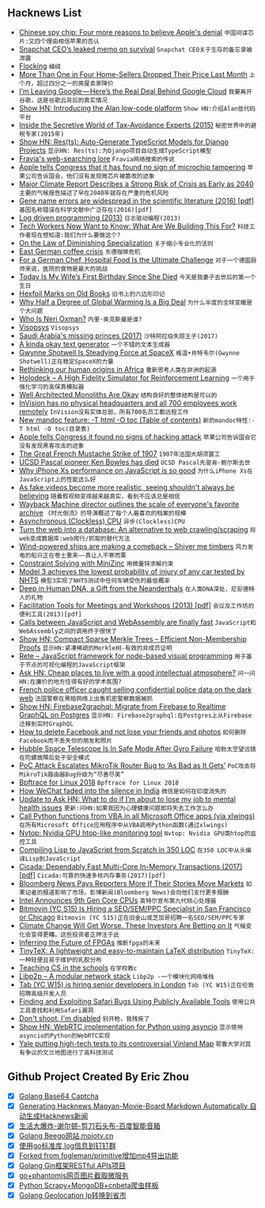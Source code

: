 ## Hacknews List


- [Chinese spy chip: Four more reasons to believe Apple&#39;s denial](https://9to5mac.com/2018/10/08/chinese-spy-chip-2/)  `中国间谍芯片:又四个理由相信苹果的否认`
- [Snapchat CEO’s leaked memo on survival](https://techcrunch.com/2018/10/04/chat-not-snap/)  `Snapchat CEO关于生存的备忘录被泄露`
- [Flocking](https://www.blog.drewcutchins.com/blog/2018-8-16-flocking)  `植绒`
- [More Than One in Four Home-Sellers Dropped Their Price Last Month](https://www.redfin.com/blog/2018/09/more-than-one-in-four-home-sellers-dropped-their-price-last-month.html)  `上个月，超过四分之一的房屋卖家降价`
- [I’m Leaving Google — Here’s the Real Deal Behind Google Cloud](https://medium.com/@amirh1/im-leaving-google-and-here-s-the-real-deal-behind-google-cloud-1b86513be01b)  `我要离开谷歌，这是谷歌云背后的真实情况`
- [Show HN: Introducing the Alan low-code platform](https://alan-platform.com/pages/tuts/introducing.html)  `Show HN:介绍Alan低代码平台`
- [Inside the Secretive World of Tax-Avoidance Experts (2015)](https://www.theatlantic.com/business/archive/2015/10/elite-wealth-management/410842/?single_page=true)  `秘密世界中的避税专家(2015年)`
- [Show HN: Res(ts): Auto-Generate TypeScript Models for Django Projects](https://github.com/peter-woyzbun/rests)  `显示HN: Res(ts):为Django项目自动生成TypeScript模型`
- [Fravia&#39;s web-searching lore](http://search.lores.eu/basic.htm)  `Fravia网络搜索的传说`
- [Apple tells Congress that it has found no sign of microchip tampering](https://www.theverge.com/2018/10/7/17948924/apple-cybersecurity-microchip-george-stathakopoulos-denial-congress)  `苹果公司告诉国会，他们没有发现微芯片被篡改的迹象`
- [Major Climate Report Describes a Strong Risk of Crisis as Early as 2040](https://www.nytimes.com/2018/10/07/climate/ipcc-climate-report-2040.html)  `主要的气候报告描述了早在2040年就存在严重的危机风险`
- [Gene name errors are widespread in the scientific literature (2016) [pdf]](https://genomebiology.biomedcentral.com/track/pdf/10.1186/s13059-016-1044-7)  `基因名称错误在科学文献中广泛存在(2016)[pdf]`
- [Log driven programming (2013)](http://antirez.com/news/51)  `日志驱动编程(2013)`
- [Tech Workers Now Want to Know: What Are We Building This For?](https://www.nytimes.com/2018/10/07/technology/tech-workers-ask-censorship-surveillance.html)  `科技工作者现在想知道:我们为什么要做这个?`
- [On the Law of Diminishing Specialization](http://calnewport.com/blog/2018/10/03/on-the-law-of-diminishing-specialization/)  `关于缩小专业化的法则`
- [East German coffee crisis](https://en.wikipedia.org/wiki/East_German_coffee_crisis)  `东德咖啡危机`
- [For a German Chef, Hospital Food Is the Ultimate Challenge](https://www.nytimes.com/2018/10/05/world/europe/germany-chef-hospital-food.html)  `对于一个德国厨师来说，医院的食物是最大的挑战`
- [Today Is My Wife’s First Birthday Since She Died](https://medium.com/@webwright/today-is-my-wifes-first-birthday-since-she-died-7369944c43ec)  `今天是我妻子去世后的第一个生日`
- [Hexfoil Marks on Old Books](https://collation.folger.edu/2018/10/hexed/)  `旧书上的六边形印记`
- [Why Half a Degree of Global Warming Is a Big Deal](https://www.nytimes.com/interactive/2018/10/07/climate/ipcc-report-half-degree.html)  `为什么半度的全球变暖是个大问题`
- [Who Is Neri Oxman?](https://www.nytimes.com/2018/10/06/style/neri-oxman-mit.html)  `内里·奥克斯曼是谁?`
- [Visopsys](https://visopsys.org/)  `Visopsys`
- [Saudi Arabia&#39;s missing princes (2017)](https://www.bbc.com/news/magazine-40926963)  `沙特阿拉伯失踪王子(2017)`
- [A kinda okay text generator](https://blog.ftql.pw/posts/random-text/)  `一个不错的文本生成器`
- [Gwynne Shotwell Is Steadying Force at SpaceX](https://www.wsj.com/articles/elon-musks-right-hand-woman-is-steadying-force-at-spacex-1538233204)  `格温•肖特韦尔(Gwynne Shotwell)正在稳定SpaceX的力量`
- [Rethinking our human origins in Africa](http://www.nhm.ac.uk/discover/news/2018/july/the-way-we-think-about-the-first-modern-humans-in-africa.html)  `重新思考人类在非洲的起源`
- [Holodeck – A High Fidelity Simulator for Reinforcement Learning](https://pcc.cs.byu.edu/2018/10/04/introducing-holodeck/)  `一个用于强化学习的高保真模拟器`
- [Well Architected Monoliths Are Okay](https://robertnorthard.com/devops-days-well-architected-monoliths-are-okay/)  `结构良好的整体结构是可以的`
- [InVision has no physical headquarters and all 700 employees work remotely](https://www.businessinsider.com/invision-startup-all-employees-work-remotely-2018-9)  `InVision没有实体总部，所有700名员工都远程工作`
- [New mandoc feature: -T html -O toc (Table of contents)](https://undeadly.org/cgi?action=article;sid=20181002175838)  `新的mandoc特性:-T html -O toc(目录表)`
- [Apple tells Congress it found no signs of hacking attack](https://www.reuters.com/article/us-china-cyber-apple/apple-tells-congress-it-found-no-signs-of-hacking-attack-idUSKCN1MH0YQ)  `苹果公司告诉国会它没有发现黑客攻击的迹象`
- [The Great French Mustache Strike of 1907](https://www.atlasobscura.com/articles/french-mustache-strike)  `1907年法国大胡须罢工`
- [UCSD Pascal pioneer Ken Bowles has died](http://www.sandiegouniontribune.com/news/science/sd-me-kenbowles-obit-20180909-story.html)  `UCSD Pascal先驱肯·鲍尔斯去世`
- [Why iPhone Xs performance on JavaScript is so good](https://twitter.com/codinghorror/status/1049082262854094848?s=21)  `为什么iPhone Xs在JavaScript上的性能这么好`
- [As fake videos become more realistic, seeing shouldn&#39;t always be believing](http://www.latimes.com/business/technology/la-fi-tn-fake-videos-20180219-story.html)  `随着假视频变得越来越真实，看到不应该总是相信`
- [Wayback Machine director outlines the scale of everyone&#39;s favorite archive](https://arstechnica.com/gaming/2018/10/the-internets-keepers-some-call-us-hoarders-i-like-to-say-were-archivists/)  `《时光倒流》的导演概述了每个人最喜欢的档案的规模`
- [Asynchronous (Clockless) CPU](https://en.wikipedia.org/wiki/Asynchronous_circuit#Asynchronous_CPU)  `异步(Clockless)CPU`
- [Turn the web into a database: An alternative to web crawling/scraping](https://www.mixnode.com/blog/posts/turn-the-web-into-a-database-an-alternative-to-web-crawling-scraping)  `将web变成数据库:web爬行/抓取的替代方法`
- [Wind-powered ships are making a comeback – Shiver me timbers](https://amp.economist.com/business/2018/10/06/wind-powered-ships-are-making-a-comeback)  `风力发电的船只正在卷土重来——真让人不寒而栗`
- [Constraint Solving with MiniZinc](https://www.hillelwayne.com/post/minizinc/)  `用微量锌求解约束`
- [Model 3 achieves the lowest probability of injury of any car tested by NHTS](https://www.tesla.com/blog/model-3-lowest-probability-injury-any-vehicle-ever-tested-nhtsa)  `模型3实现了NHTS测试中任何车辆受伤的最低概率`
- [Deep in Human DNA, a Gift from the Neanderthals](https://www.nytimes.com/2018/10/04/science/neanderthal-genes-viruses.html)  `在人类DNA深处，尼安德特人的礼物`
- [Facilitation Tools for Meetings and Workshops (2013) [pdf]](https://seedsforchange.org.uk/tools.pdf)  `会议及工作坊的便利工具(2013)[pdf]`
- [Calls between JavaScript and WebAssembly are finally fast](https://hacks.mozilla.org/2018/10/calls-between-javascript-and-webassembly-are-finally-fast-%f0%9f%8e%89/)  `JavaScript和WebAssembly之间的调用终于很快了`
- [Show HN: Compact Sparse Merkle Trees – Efficient Non-Membership Proofs](https://osf.io/8mcnh/)  `显示HN:紧凑稀疏的Merkle树-有效的非成员证明`
- [Rete – JavaScript framework for node-based visual programming](https://github.com/retejs/rete)  `用于基于节点的可视化编程的JavaScript框架`
- [Ask HN: Cheap places to live with a good intellectual atmosphere?](item?id=18164189)  `问一问HN:在廉价的地方住得有好的学术氛围?`
- [French police officer caught selling confidential police data on the dark web](https://www.zdnet.com/article/french-police-officer-caught-selling-confidential-police-data-on-the-dark-web)  `法国警察在黑暗网络上出售机密警察数据被抓`
- [Show HN: Firebase2graphql: Migrate from Firebase to Realtime GraphQL on Postgres](https://github.com/hasura/graphql-engine/tree/master/community/tools/firebase2graphql)  `显示HN: Firebase2graphql:在Postgres上从Firebase迁移到实时GraphQL`
- [How to delete Facebook and not lose your friends and photos](https://ronaldlangeveld.com/deleting-facebook/)  `如何删除Facebook而不丢失你的朋友和照片`
- [Hubble Space Telescope Is In Safe Mode After Gyro Failure](http://nasawatch.com/archives/2018/10/hubble-space-te.html)  `哈勃太空望远镜在陀螺故障后处于安全模式`
- [PoC Attack Escalates MikroTik Router Bug to ‘As Bad as It Gets’](https://threatpost.com/poc-attack-escalates-mikrotik-router-bug-to-as-bad-as-it-gets/138076/)  `PoC攻击将MikroTik路由器Bug升级为“尽善尽美”`
- [Bpftrace for Linux 2018](http://www.brendangregg.com/blog/2018-10-08/dtrace-for-linux-2018.html)  `Bpftrace for Linux 2018`
- [How WeChat faded into the silence in India](https://factordaily.com/how-wechat-faded-into-the-silence-in-india/)  `微信是如何在印度消失的`
- [Update to Ask HN: What to do if I’m about to lose my job to mental health issues](https://pastebin.com/raw/RdLGZpSC)  `更新:问HN:如果我因为心理健康问题即将失去工作怎么办`
- [Call Python functions from VBA in all Microsoft Office apps (via xlwings)](http://docs.xlwings.org/en/stable/whatsnew.html#v0-12-0-oct-7-2018)  `在所有Microsoft Office应用程序中从VBA调用Python函数(通过xlwings)`
- [Nvtop: Nvidia GPU htop-like monitoring tool](https://github.com/Syllo/nvtop)  `Nvtop: Nvidia GPU类htop的监控工具`
- [Compiling Lisp to JavaScript from Scratch in 350 LOC](https://gilmi.me/blog/post/2016/10/14/lisp-to-js)  `在350 LOC中从头编译Lisp到JavaScript`
- [Cicada: Dependably Fast Multi-Core In-Memory Transactions (2017) [pdf]](https://hyeontaek.com/papers/cicada-sigmod2017.pdf)  `Cicada:可靠的快速多核内存事务(2017)[pdf]`
- [Bloomberg News Pays Reporters More If Their Stories Move Markets](https://www.businessinsider.com/bloomberg-reporters-compensation-2013-12)  `如果记者的报道影响了市场，彭博新闻(Bloomberg News)会向他们支付更多报酬`
- [Intel Announces 9th Gen Core CPUs](https://www.anandtech.com/show/13401/intel-9th-gen-cpus-9900k-9700k-9600k)  `英特尔宣布第九代核心处理器`
- [Bitmovin (YC S15) Is Hiring a SEO/SEM/PPC Specialist in San Francisco or Chicago](https://bitmovin.com/careers/?gh_jid=4100927002)  `Bitmovin (YC S15)正在旧金山或芝加哥招聘一名SEO/SEM/PPC专家`
- [Climate Change Will Get Worse. These Investors Are Betting on It](https://www.bloomberg.com/news/articles/2018-10-08/climate-change-will-get-worse-these-investors-are-betting-on-it)  `气候变化会变得更糟。这些投资者正押注于此`
- [Inferring the Future of FPGAs](https://www.nextplatform.com/2018/10/02/inferring-the-future-of-the-fpga-and-then-making-it/)  `推断fpga的未来`
- [TinyTeX: A lightweight and easy-to-maintain LaTeX distribution](https://yihui.name/tinytex/)  `TinyTeX:一种轻便且易于维护的乳胶分布`
- [Teaching CS in the schools](http://www.cs.uni.edu/~wallingf/blog/archives/monthly/2018-09.html#e2018-09-30T10_31_14.htm)  `在学校教c`
- [Libp2p – A modular network stack](https://libp2p.io/)  `Libp2p -一个模块化网络堆栈`
- [Tab (YC W15) is hiring senior developers in London](https://jobs.tab.travel/o/senior-developer)  `Tab (YC W15)正在伦敦招聘高级开发人员`
- [Finding and Exploiting Safari Bugs Using Publicly Available Tools](https://googleprojectzero.blogspot.com/2018/10/365-days-later-finding-and-exploiting.html)  `使用公共工具查找和利用Safari漏洞`
- [Don&#39;t shoot, I&#39;m disabled](https://www.bbc.co.uk/news/stories-45739335)  `别开枪，我残疾了`
- [Show HN: WebRTC implementation for Python using asyncio](https://github.com/jlaine/aiortc/)  `显示使用asyncio的Python的WebRTC实现`
- [Yale putting high-tech tests to its controversial Vinland Map](https://news.yale.edu/2018/02/28/yale-putting-high-tech-tests-its-controversial-vinland-map)  `耶鲁大学对其有争议的文兰地图进行了高科技测试`

## Github Project Created By Eric Zhou

- [x] [Golang Base64 Captcha](https://github.com/mojocn/base64Captcha)
- [x] [Generating Hacknews Maoyan-Movie-Board Markdown Automatically 自动生成Hacknews新闻](https://github.com/dejavuzhou/md-genie)
- [x] [生活大爆炸-谢尔顿-剪刀石头布-百度智能音箱](https://github.com/mojocn/dueros-bang-game)
- [x] [Golang Beego网站 mojotv.cn](https://github.com/mojocn/www.mojotv.cn)
- [x] [使用go标准库,log信息到钉钉群](https://github.com/mojocn/dooger)
- [x] [Forked from fogleman/primitive增加mp4导出功能](https://github.com/mojocn/primitive)
- [x] [Golang Gin框架RESTful APIs项目](https://github.com/JJJJJJJerk/ezier-golang-web-api-framework)
- [x] [go+phantomjs网页图片截取微服务](https://github.com/mojocn/screen_shot)
- [x] [Python Scrapy+MongoDB+cnbeta爬虫样板](https://github.com/mojocn/scrapy_mongodb_boilerplate_cnbeta)
- [x] [Golang Geolocation Ip转换到省市](https://github.com/mojocn/ip2location)